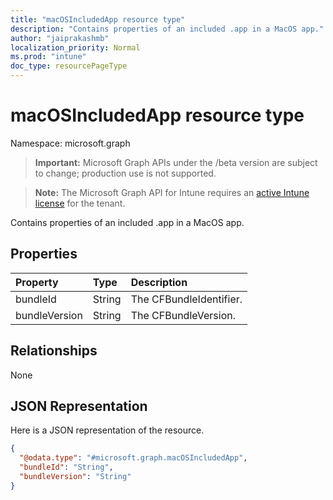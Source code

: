 ```yaml
---
title: "macOSIncludedApp resource type"
description: "Contains properties of an included .app in a MacOS app."
author: "jaiprakashmb"
localization_priority: Normal
ms.prod: "intune"
doc_type: resourcePageType
---
```


# macOSIncludedApp resource type

Namespace: microsoft.graph

> **Important:** Microsoft Graph APIs under the /beta version are subject to change; production use is not supported.

> **Note:** The Microsoft Graph API for Intune requires an [active Intune license](https://go.microsoft.com/fwlink/?linkid=839381) for the tenant.

Contains properties of an included .app in a MacOS app.

## Properties
|Property|Type|Description|
|:---|:---|:---|
|bundleId|String|The CFBundleIdentifier.|
|bundleVersion|String|The CFBundleVersion.|

## Relationships
None

## JSON Representation
Here is a JSON representation of the resource.
<!-- {
  "blockType": "resource",
  "@odata.type": "microsoft.graph.macOSIncludedApp"
}
-->
``` json
{
  "@odata.type": "#microsoft.graph.macOSIncludedApp",
  "bundleId": "String",
  "bundleVersion": "String"
}
```
